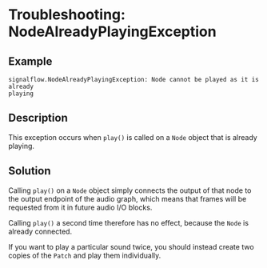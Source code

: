 # Troubleshooting: NodeAlreadyPlayingException

## Example

```
signalflow.NodeAlreadyPlayingException: Node cannot be played as it is already
playing
```

## Description

This exception occurs when `play()` is called on a `Node` object that is already playing.      

## Solution

Calling `play()` on a `Node` object simply connects the output of that node to the output endpoint of the audio graph, which means that frames will be requested from it in future audio I/O blocks.

Calling `play()` a second time therefore has no effect, because the `Node` is already connected. 

If you want to play a particular sound twice, you should instead create two copies of the `Patch` and play them individually.